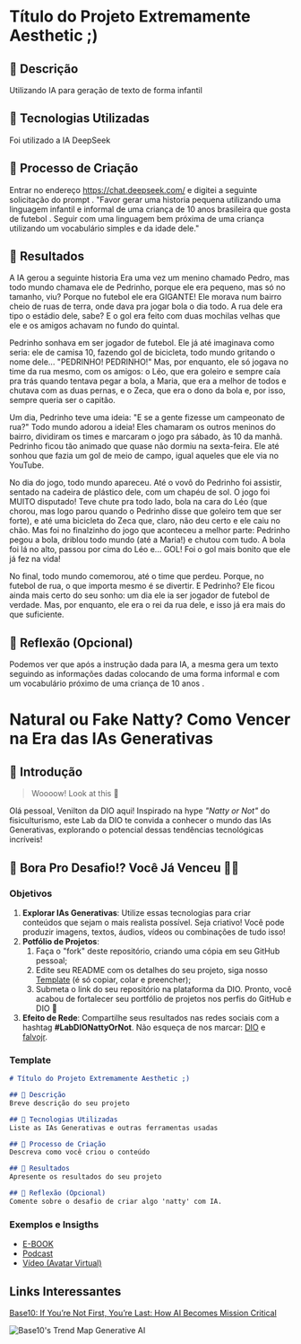 # Título do Projeto Extremamente Aesthetic ;)

## 📒 Descrição
Utilizando IA para geração de texto de forma infantil 

## 🤖 Tecnologias Utilizadas
Foi utilizado a IA DeepSeek 

## 🧐 Processo de Criação
Entrar no endereço https://chat.deepseek.com/ e digitei a seguinte solicitação do prompt . 
"Favor gerar uma historia pequena utilizando uma linguagem infantil e informal de uma criança de 10 anos brasileira que gosta de futebol . Seguir com uma linguagem bem próxima de uma criança utilizando um vocabulário simples e da idade dele."

## 🚀 Resultados

A IA gerou a seguinte historia 
Era uma vez um menino chamado Pedro, mas todo mundo chamava ele de Pedrinho, porque ele era pequeno, mas só no tamanho, viu? Porque no futebol ele era GIGANTE! Ele morava num bairro cheio de ruas de terra, onde dava pra jogar bola o dia todo. A rua dele era tipo o estádio dele, sabe? E o gol era feito com duas mochilas velhas que ele e os amigos achavam no fundo do quintal.

Pedrinho sonhava em ser jogador de futebol. Ele já até imaginava como seria: ele de camisa 10, fazendo gol de bicicleta, todo mundo gritando o nome dele... "PEDRINHO! PEDRINHO!" Mas, por enquanto, ele só jogava no time da rua mesmo, com os amigos: o Léo, que era goleiro e sempre caía pra trás quando tentava pegar a bola, a Maria, que era a melhor de todos e chutava com as duas pernas, e o Zeca, que era o dono da bola e, por isso, sempre queria ser o capitão.

Um dia, Pedrinho teve uma ideia: "E se a gente fizesse um campeonato de rua?" Todo mundo adorou a ideia! Eles chamaram os outros meninos do bairro, dividiram os times e marcaram o jogo pra sábado, às 10 da manhã. Pedrinho ficou tão animado que quase não dormiu na sexta-feira. Ele até sonhou que fazia um gol de meio de campo, igual aqueles que ele via no YouTube.

No dia do jogo, todo mundo apareceu. Até o vovô do Pedrinho foi assistir, sentado na cadeira de plástico dele, com um chapéu de sol. O jogo foi MUITO disputado! Teve chute pra todo lado, bola na cara do Léo (que chorou, mas logo parou quando o Pedrinho disse que goleiro tem que ser forte), e até uma bicicleta do Zeca que, claro, não deu certo e ele caiu no chão. Mas foi no finalzinho do jogo que aconteceu a melhor parte: Pedrinho pegou a bola, driblou todo mundo (até a Maria!) e chutou com tudo. A bola foi lá no alto, passou por cima do Léo e... GOL! Foi o gol mais bonito que ele já fez na vida!

No final, todo mundo comemorou, até o time que perdeu. Porque, no futebol de rua, o que importa mesmo é se divertir. E Pedrinho? Ele ficou ainda mais certo do seu sonho: um dia ele ia ser jogador de futebol de verdade. Mas, por enquanto, ele era o rei da rua dele, e isso já era mais do que suficiente.

## 💭 Reflexão (Opcional)
Podemos ver que após a instrução dada para IA, a mesma gera um texto seguindo as informações dadas colocando de uma forma informal e com um vocabulário próximo de uma criança de 10 anos . 







# Natural ou Fake Natty? Como Vencer na Era das IAs Generativas

## 🚀 Introdução

> Woooow! Look at this 👀

Olá pessoal, Venilton da DIO aqui! Inspirado na hype _"Natty or Not"_ do fisiculturismo, este Lab da DIO te convida a conhecer o mundo das IAs Generativas, explorando o potencial dessas tendências tecnológicas incríveis!

## 🎯 Bora Pro Desafio!? Você Já Venceu 💪🤓

### Objetivos

1. **Explorar IAs Generativas**: Utilize essas tecnologias para criar conteúdos que sejam o mais realista possível. Seja criativo! Você pode produzir imagens, textos, áudios, vídeos ou combinações de tudo isso!
1. **Potfólio de Projetos**:
    1. Faça o "fork" deste repositório, criando uma cópia em seu GitHub pessoal;
    2. Edite seu README com os detalhes do seu projeto, siga nosso [Template](#template) (é só copiar, colar e preencher);
    3. Submeta o link do seu repositório na plataforma da DIO. Pronto, você acabou de fortalecer seu portfólio de projetos nos perfis do GitHub e DIO 🚀
1. **Efeito de Rede**: Compartilhe seus resultados nas redes sociais com a hashtag **#LabDIONattyOrNot**. Não esqueça de nos marcar: [DIO](https://www.linkedin.com/school/dio-makethechange) e [falvojr](https://www.linkedin.com/in/falvojr).

### Template

```markdown
# Título do Projeto Extremamente Aesthetic ;)

## 📒 Descrição
Breve descrição do seu projeto

## 🤖 Tecnologias Utilizadas
Liste as IAs Generativas e outras ferramentas usadas

## 🧐 Processo de Criação
Descreva como você criou o conteúdo

## 🚀 Resultados
Apresente os resultados do seu projeto

## 💭 Reflexão (Opcional)
Comente sobre o desafio de criar algo 'natty' com IA.
```

### Exemplos e Insigths

- [E-BOOK](/exemplos/E-BOOK.md)
- [Podcast](/exemplos/PODCAST.md)
- [Vídeo (Avatar Virtual)](/exemplos/VIDEO.md)

## Links Interessantes

[Base10: If You’re Not First, You’re Last: How AI Becomes Mission Critical](https://base10.vc/post/generative-ai-mission-critical/)

![Base10's Trend Map Generative AI](https://github.com/digitalinnovationone/lab-natty-or-not/assets/730492/f4df26e8-f8f7-4419-8252-c69d73ea930c)
